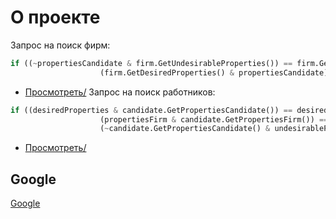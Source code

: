 ﻿# О проекте
Запрос на поиск фирм:
```python
if ((~propertiesCandidate & firm.GetUndesirableProperties()) == firm.GetUndesirableProperties() &&
                    (firm.GetDesiredProperties() & propertiesCandidate) == firm.GetDesiredProperties())
```
* <a href="WPF_SevenLab/WPF_SevenLab/CandidatesAndFirms/Firms.cs">Просмотреть/</a>
Запрос на поиск работников:
```python
if ((desiredProperties & candidate.GetPropertiesCandidate()) == desiredProperties &&
                    (propertiesFirm & candidate.GetPropertiesFirm()) == candidate.GetPropertiesFirm() &&
                    (~candidate.GetPropertiesCandidate() & undesirableProperties) == undesirableProperties)
```
* <a href="WPF_SevenLab/WPF_SevenLab/CandidatesAndFirms/CandidatesClass.cs">Просмотреть/</a>
## Google
[Google](https://www.google.ru/?hl=ru)
